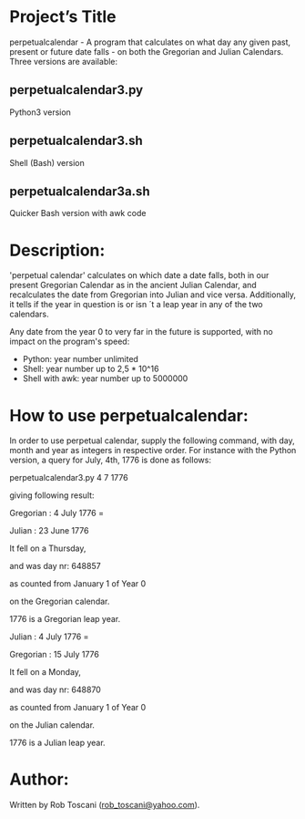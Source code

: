 # Project’s Title
perpetualcalendar - A program that calculates on what day any given past, present or future date falls - on both the Gregorian and Julian Calendars. Three versions are available:
## perpetualcalendar3.py
Python3 version
## perpetualcalendar3.sh
Shell (Bash) version
## perpetualcalendar3a.sh
Quicker Bash version with awk code

# Description:
'perpetual calendar' calculates on which date a date falls, both in our present Gregorian Calendar as in the 
ancient Julian Calendar, and recalculates the date from Gregorian into Julian and vice versa.
Additionally, it tells if the year in question is or isn ´t a leap year in any of the two calendars.

Any date from the year 0 to very far in the future is supported, with no impact on the program's speed:
- Python: year number unlimited
- Shell: year number up to 2,5 * 10^16
- Shell with awk: year number up to 5000000

# How to use perpetualcalendar:
In order to use perpetual calendar, supply the following command, with day, month and year as integers in respective order.
For instance with the Python version, a query for July, 4th, 1776 is done as follows:

perpetualcalendar3.py 4 7 1776

giving following result:

Gregorian : 4  July 1776 = 

Julian    : 23 June 1776 

It fell on a Thursday, 

and was day nr: 648857 

as counted from January 1 of Year 0 

on the Gregorian calendar. 

1776 is a Gregorian leap year. 


Julian    : 4  July 1776 = 

Gregorian : 15 July 1776 

It fell on a Monday, 

and was day nr: 648870 

as counted from January 1 of Year 0 

on the Julian calendar. 

1776 is a Julian leap year. 


# Author:
Written by Rob Toscani (rob_toscani@yahoo.com).
